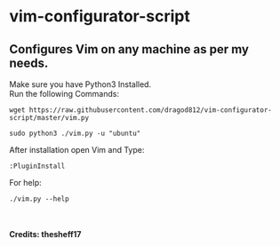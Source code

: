 # vim-configurator-script
## Configures Vim on any machine as per my needs.
Make sure you have Python3 Installed.
<br>Run the following Commands: <br>
```
wget https://raw.githubusercontent.com/dragod812/vim-configurator-script/master/vim.py

sudo python3 ./vim.py -u "ubuntu"
```
After installation open Vim and Type:
```
:PluginInstall
```
For help: <br>
```
./vim.py --help
```
<br><br>
 **Credits: thesheff17**
